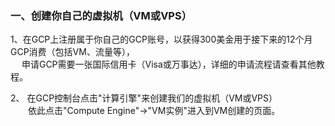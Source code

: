 ### 一、创建你自己的虚拟机（VM或VPS）

1、在GCP上注册属于你自己的GCP账号，以获得300美金用于接下来的12个月GCP消费（包括VM、流量等），  
　  申请GCP需要一张国际信用卡（Visa或万事达），详细的申请流程请查看其他教程。

2、 在GCP控制台点击"计算引擎"来创建我们的虚拟机（VM或VPS）  
　　依此点击"Compute Engine"→"VM实例"进入到VM创建的页面。
